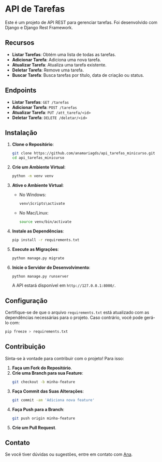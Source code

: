 # API de Tarefas

Este é um projeto de API REST para gerenciar tarefas. Foi desenvolvido com Django e Django Rest Framework.

## Recursos

- **Listar Tarefas**: Obtém uma lista de todas as tarefas.
- **Adicionar Tarefa**: Adiciona uma nova tarefa.
- **Atualizar Tarefa**: Atualiza uma tarefa existente.
- **Deletar Tarefa**: Remove uma tarefa.
- **Buscar Tarefa**: Busca tarefas por título, data de criação ou status.

## Endpoints

- **Listar Tarefas**: `GET /tarefas`
- **Adicionar Tarefa**: `POST /tarefas`
- **Atualizar Tarefa**: `PUT /att_tarefa/<id>`
- **Deletar Tarefa**: `DELETE /deletar/<id>`

## Instalação

1. **Clone o Repositório**:
   ```bash
   git clone https://github.com/anamariagds/api_tarefas_minicurso.git
   cd api_tarefas_minicurso
   ```

2. **Crie um Ambiente Virtual**:
   ```bash
   python -m venv venv
   ```

3. **Ative o Ambiente Virtual**:
   - No Windows:
     ```bash
     venv\Scripts\activate
     ```
   - No Mac/Linux:
     ```bash
     source venv/bin/activate
     ```

4. **Instale as Dependências**:
   ```bash
   pip install -r requirements.txt
   ```

5. **Execute as Migrações**:
   ```bash
   python manage.py migrate
   ```

6. **Inicie o Servidor de Desenvolvimento**:
   ```bash
   python manage.py runserver
   ```

   A API estará disponível em `http://127.0.0.1:8000/`.

## Configuração

Certifique-se de que o arquivo `requirements.txt` está atualizado com as dependências necessárias para o projeto. Caso contrário, você pode gerá-lo com:

```bash
pip freeze > requirements.txt
```

## Contribuição

Sinta-se à vontade para contribuir com o projeto! Para isso:

1. **Faça um Fork do Repositório**.
2. **Crie uma Branch para sua Feature**:
   ```bash
   git checkout -b minha-feature
   ```
3. **Faça Commit das Suas Alterações**:
   ```bash
   git commit -am 'Adiciona nova feature'
   ```
4. **Faça Push para a Branch**:
   ```bash
   git push origin minha-feature
   ```
5. **Crie um Pull Request**.


## Contato

Se você tiver dúvidas ou sugestões, entre em contato com [Ana](mailto:gomesabam@gmail.com).
